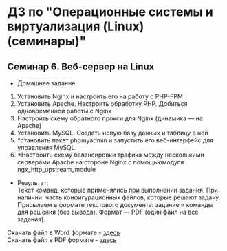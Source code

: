 # ДЗ по "Операционные системы и виртуализация (Linux) (семинары)"

## Семинар 6. Веб-сервер на Linux

* Домашнее задание
1. Установить Nginx и настроить его на работу с PHP-FPM
2. Установить Apache. Настроить обработку PHP.
Добиться одновременной работы с Nginx
3. Настроить схему обратного прокси для Nginx (динамика — на Apache)
4. Установить MySQL. Создать новую базу данных и таблицу в ней
5. *становить пакет phpmyadmin и запустить его веб-интерфейс
для управления MySQL
6. *Настроить схему балансировки трафика между несколькими
серверами Apache на стороне Nginx с помощьюмодуля ngx_http_upstream_module

* Результат:  
Текст команд, которые применялись при выполнении задания.
При наличии: часть конфигурационных файлов, которые решают задачу.
Присылаем в формате текстового документа: задание и команды для решения
(без вывода). Формат — PDF (один файл на все задания).

Скачать файл в Word формате - [здесь](https://glonassgps-my.sharepoint.com/:w:/g/personal/uc20100_glonassgps_onmicrosoft_com/EY_tNcDg1PNCv0lt5xjPJ5AB9VTYNM--IF6qqcNEk0Dy8A?e=KTs29f)  
Скачать файл в PDF формате - [здесь](https://glonassgps-my.sharepoint.com/:b:/g/personal/uc20100_glonassgps_onmicrosoft_com/EbkdbYDuSihCrBtkArv9TucBBc9kFBA8CbSFUHWjKkV8RQ?e=8Js9cP)